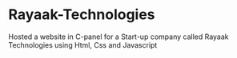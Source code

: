 # Rayaak-Technologies
Hosted a website in C-panel for a Start-up company called Rayaak Technologies using Html, Css and Javascript
